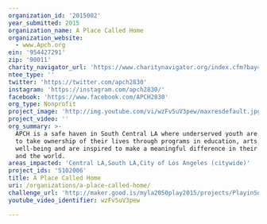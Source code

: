 ```yaml
---
organization_id: '2015002'
year_submitted: 2015
organization_name: A Place Called Home
organization_website:
  - www.Apch.org
ein: '954427291'
zip: '90011'
charity_navigator_url: 'https://www.charitynavigator.org/index.cfm?bay=search.profile&ein=954427291'
ntee_type: ''
twitter: 'https://twitter.com/apch2830'
instagram: 'https://instagram.com/apch2830/'
facebook: 'https://www.facebook.com/APCH2830'
org_type: Nonprofit
project_image: 'http://img.youtube.com/vi/wzFv5uV3pew/maxresdefault.jpg'
project_video: ''
org_summary: >-
  APCH is a safe haven in South Central LA where underserved youth are empowered
  to take ownership of their lives through programs in education, arts, and
  well-being and are inspired to make a meaningful difference in their community
  and the world.
areas_impacted: 'Central LA,South LA,City of Los Angeles (citywide)'
project_ids: '5102006'
title: A Place Called Home
uri: /organizations/a-place-called-home/
challenge_url: 'http://maker.good.is/myla2050play2015/projects/PlayinSouthLA.html'
youtube_video_identifier: wzFv5uV3pew

---
```

